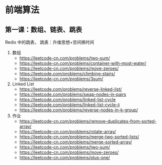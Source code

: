 # 前端算法

## 第一课：数组、链表、跳表

Redis 中的跳表， 跳表：升维思想+空间换时间

1. 数组
   - https://leetcode-cn.com/problems/two-sum/
   - https://leetcode-cn.com/problems/container-with-most-water/
   - https://leetcode-cn.com/problems/move-zeroes/
   - https://leetcode.com/problems/climbing-stairs/
   - https://leetcode-cn.com/problems/3sum/
2. Linked List
   - https://leetcode.com/problems/reverse-linked-list/
   - https://leetcode.com/problems/swap-nodes-in-pairs
   - https://leetcode.com/problems/linked-list-cycle
   - https://leetcode.com/problems/linked-list-cycle-ii
   - https://leetcode.com/problems/reverse-nodes-in-k-group/
3. 作业
   - https://leetcode-cn.com/problems/remove-duplicates-from-sorted-array/
   - https://leetcode-cn.com/problems/rotate-array/
   - https://leetcode-cn.com/problems/merge-two-sorted-lists/
   - https://leetcode-cn.com/problems/merge-sorted-array/
   - https://leetcode-cn.com/problems/two-sum/
   - https://leetcode-cn.com/problems/move-zeroes/
   - https://leetcode-cn.com/problems/plus-one/

